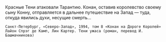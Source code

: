 <!--2021-06-13 11:06:15-->
Красные Тени атаковали Тарантию. Конан, оставив королевство своему сыну Конну, отправляется в дальнее путешествие на Запад — туда, откуда явились духи, несущие смерть...
    
    Санкт-Петербург, «Северо-Запад», 1994, том 8 «Конан на Дороге Королей»
    Лайон Спрэг де Камп, Лин Картер. Тени ужаса (роман, перевод И. Башмачникова)